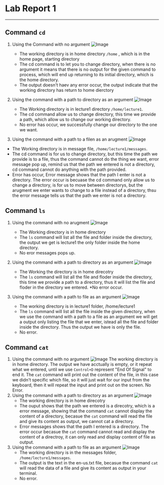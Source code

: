 # **Lab Report 1**
***

## Command `cd`
1. Using the Command with no argument
   ![Image](cdwithnoargument.png)
   * The working directory is in home directory `/home` , which is in the home page, starting directory
   * The cd command is to let you to change directory, when there is no argument it means that there is no output for the given command to process, which will end up returning to its initial directory, which is the home directory.
   * The output doesn't haev any error occur, the output indicate that the working directory has return to home dierctory

3. Using the command with a path to directory as an argument
   ![Image](cdwithdirectory.png)
   * The Working directory is in lecture1 directory `/home/lecture1`.
   * The cd command allow us to change directory, this time we provide a path, which allow us to change our working directory.
   * No error has occur, we successfully change our directory to the one we want.

5. Using the command with a path to a filen as an arugment
 ![Image](cdwithfile.png)
  * The Working directory is in message file, `/home/lecture1/messages`.
  * The cd command is for us to change directory, but this time the path we provide is to a file, thus the command cannot do the thing we want, error message pop up, remind us that the path we entered is not a directory, cd command cannot do anything with the path provided.
  * Error has occur, Error message shows that the path I enter is not a directory. The error occur is becuase the cd command only allow us to change a directory, is for us to move between directorys, but the arugment we enter wants to change to a file instead of a directory, thsu the error message tells us that the path we enter is not a directory.

## Command `ls`

1. Using the command with no arugment
![Image](lswithnoargument.png)
   * The Working directory is in home directory
   * The `ls` command will list all the file and folder inside the directory, the output we get is lecture1 the only folder inside the home directory.
   * No eror messages pops up.
   
2. Using the command with a path to directory as an argument
   ![Image](lswithdirectory.png)
   * The Working the directory is in home direcotry
   * The `ls` command will list all the file and floder inside the directory, this time we provide a path to a directory, thus it will list the file and floder in the directory we entered.
   *No error occur.
   
3. Using the command with a path to file as an argument
   ![Image](lswithfile.png)
   * The working directory is in lecture1 folder, /home/lecture1
   * The `ls` command will list all the file inside the given directory, when we use the command with a path to a file as an argument we will get a output only listing the file that we enter, istead all the file and folder inside the directory. Thus the output we have is only the file.
   * No error.
## Command `cat`
   
1. Using the command with no argument
![Image](catwithnoargument.png)
   The working directory is in home directory.
   The output we have acctually is empty, or it repeat what we entered, until we use `Control+D` represent "End Of Signal" to end it.    The `cat` command will print out the content of the file, in this case we didn't specific which file, so it will just wait for our input from the keyboard, then it will repeat the input and print out on the screen.
   No Error.
2. Using the command with a path to directory as an argument
   ![Image](catwithdirectory.png)
   * The working directory is in home direcotry
   * The ouput shows that the path we entered is a direcotry, which is a error message, showing that the command `cat` cannot display the content of a directory, becasue the `cat` command will read the file and give its content as output, we cannot cat a directory.
   * Error messages shows that the path I entered is a directory. The error occur becasue the `cat` command cannot read and display the content of a directroy, it can only read and display content of file as output.
3. Using the command with a path to file as an argument
   ![Image](catwithfile.png)
   * The working directory is in the messages folder, `/home/lecture1/messages`.
   * The output is the text in the en-us.txt file, becasue the command `cat` will read the data of a file and give its content as output in your terminal.
   * No error.
